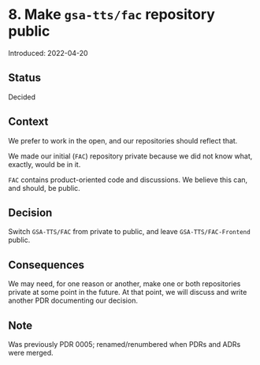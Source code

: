 # 8. Make `gsa-tts/fac` repository public

Introduced: 2022-04-20

## Status

Decided

## Context

We prefer to work in the open, and our repositories should reflect that.

We made our initial (`FAC`) repository private because we did not know what, exactly, would be in it.

`FAC` contains product-oriented code and discussions. We believe this can, and should, be public. 

## Decision

Switch `GSA-TTS/FAC` from private to public, and leave `GSA-TTS/FAC-Frontend` public. 

## Consequences

We may need, for one reason or another, make one or both repositories private at some point in the future. At that point, we will discuss and write another PDR documenting our decision.

## Note
Was previously PDR 0005; renamed/renumbered when PDRs and ADRs were merged.
